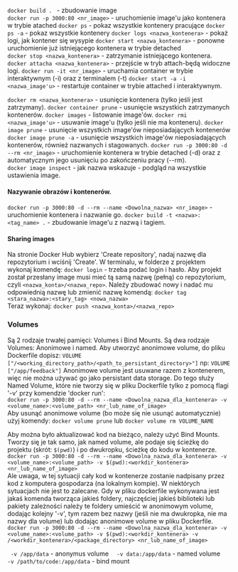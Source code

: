 `docker build . ` - zbudowanie image  
`docker run -p 3000:80 <nr_image>` - uruchomienie image'u jako kontenera w trybie atached
`docker ps` - pokaz wszystkie kontenery pracujące
`docker ps -a` - pokaz wszystkie kontenery
`docker logs <nazwa_kontenera>` - pokaż logi, jak kontener się wysypie
`docker start <nazwa_kontenera>` - ponowne uruchomienie już istniejącego kontenera w trybie detached  
`docker stop <nazwa_kontenera>` - zatrzymanie istniejącego kontenera.
`docker attacha <nazwa_kontenera>` - przejście w tryb attach-będą widoczne logi.
`docker run -it <nr_image>` - uruchamia container w trybie interaktywnym (-i) oraz z terminalem (-t)
`docker start -a -i <nazwa_image'u>` - restartuje container w trybie attached i interaktywnym.

`docker rm <nazwa_kontenera>` - usunięcie kontenera (tylko jeśli jest zatrzymany).
`docker container prune` - usunięcie wszystkich zatrzymanych kontenerów.
`docker images` - listowanie image'ów.
`docker rmi <nazwa_image'u>` - usuwanie image'u (tylko jeśli nie ma konteneru).
`docker image prune` - usunięcie wszystkich image'ów nieposiadających kontenerów
`docker image prune -a` - usunięcie wszystkich image'ów nieposiadających kontenerów, również nazwanych i stagowanych.
`docker run -p 3000:80 -d --rm <nr_image>` - uruchomienie kontenera w trybie detached (-d) oraz z automatycznym jego
usunięciu po zakończeniu pracy (--rm).  
`docker image inspect`  - jak nazwa wskazuje - podgląd na wszystkie ustawienia image.

#### Nazywanie obrazów i kontenerów.

`docker run -p 3000:80 -d --rm --name <Dowolna_nazwa> <nr_image>` - uruchomienie kontenera i nazwanie go.
`docker build -t <nazwa>:<tag_name> .` - zbudowanie image'u z nazwą i tagiem.

#### Sharing images

Na stronie Docker Hub wybierz 'Create repository', nadaj nazwę dla repozytorium i wciśnij 'Create'. W terminalu, w
folderze z projektem wykonaj komendę:
`docker login` - trzeba podać login i hasło.
Aby projekt został przesłany image musi mieć tą samą nazwę (pełną) co repozytorium, czyli `<nazwa_konta>/<nazwa_repo>`.
Należy zbudować nowy i nadać mu odpowiednią nazwę lub zmienić nazwę komendą:
`docker tag <stara_nazwa>:<stary_tag> <nowa_nazwa>`  
Teraz wykonaj:
`docker push <nazwa_konta>/<nazwa_repo>`

### Volumes

Są 2 rodzaje trwałej pamięci: Volumes i Bind Mounts. Są dwa rodzaje Volumes: Anonimowe i named.
Aby utworzyć anonimowe volume, do pliku Dockerfile dopisz:
`VOLUME ["/<working_directory_path>/<path_to_persistant_directory>"]` np:
`VOLUME ["/app/feedback"]`
Anonimowe volume jest usuwane razem z kontenerem, więc nie można używać go jako persistant data storage. Do tego służy
Named Volume, które nie tworzy się w pliku Dockerfile tylko z pomocą flagi '-v' przy komendzie 'docker run':  
`docker run -p 3000:80 -d --rm --name <Dowolna_nazwa_dla_kontenera> -v <volume_name>:<volume_path> <nr_lub_name_of_image>`  
Aby usunąć anonimowe volume (bo może się nie usunąć automatycznie) użyj komendy:
`docker volume prune` lub `docker volume rm VOLUME_NAME`

Aby można było aktualizować kod na bieżąco, należy użyć Bind Mounts. Tworzy się je tak samo, jak named volume, ale
podaje
się ścieżkę do projektu (skrót: `$(pwd)`) i po dwukropku, ścieżkę do kodu w kontenerze.
`docker run -p 3000:80 -d --rm --name <Dowolna_nazwa_dla_kontenera> -v <volume_name>:<volume_path> -v $(pwd):<workdir_kontenera> <nr_lub_name_of_image>`  
Ale uwaga, w tej sytuacji cały kod w kontenerze zostanie nadpisany przez kod z komputera gospodarza (na lokalnym
kompie). W niektórych sytuacjach nie jest to zalecane. Gdy w pliku dockerfile wykonywana jest jakaś komenda tworząca
jakieś foldery, najczęściej jakieś biblioteki lub pakiety zależności należy te foldery umieścić w anonimowym volume,
dodając kolejny '-v', tym razem bez nazwy (jeśli nie ma dwukropka, nie ma nazwy dla volume) lub dodając anonimowe volume
w pliku Dockerfile.
`docker run -p 3000:80 -d --rm --name <Dowolna_nazwa_dla_kontenera> -v <volume_name>:<volume_path> -v $(pwd):<workdir_kontenera> -v /<workdir_kontenera>/<package_directory> <nr_lub_name_of_image>`

`  -v /app/data ` - anonymus volume
`  -v data:/app/data` - named volume
`  -v /path/to/code:/app/data` - bind mount